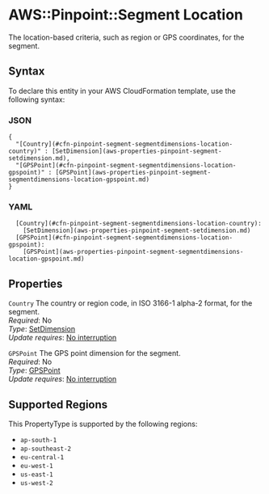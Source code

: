 # AWS::Pinpoint::Segment Location<a name="aws-properties-pinpoint-segment-segmentdimensions-location"></a>

The location\-based criteria, such as region or GPS coordinates, for the segment\.

## Syntax<a name="aws-properties-pinpoint-segment-segmentdimensions-location-syntax"></a>

To declare this entity in your AWS CloudFormation template, use the following syntax:

### JSON<a name="aws-properties-pinpoint-segment-segmentdimensions-location-syntax.json"></a>

```
{
  "[Country](#cfn-pinpoint-segment-segmentdimensions-location-country)" : [SetDimension](aws-properties-pinpoint-segment-setdimension.md),
  "[GPSPoint](#cfn-pinpoint-segment-segmentdimensions-location-gpspoint)" : [GPSPoint](aws-properties-pinpoint-segment-segmentdimensions-location-gpspoint.md)
}
```

### YAML<a name="aws-properties-pinpoint-segment-segmentdimensions-location-syntax.yaml"></a>

```
  [Country](#cfn-pinpoint-segment-segmentdimensions-location-country): 
    [SetDimension](aws-properties-pinpoint-segment-setdimension.md)
  [GPSPoint](#cfn-pinpoint-segment-segmentdimensions-location-gpspoint): 
    [GPSPoint](aws-properties-pinpoint-segment-segmentdimensions-location-gpspoint.md)
```

## Properties<a name="aws-properties-pinpoint-segment-segmentdimensions-location-properties"></a>

`Country`  <a name="cfn-pinpoint-segment-segmentdimensions-location-country"></a>
The country or region code, in ISO 3166\-1 alpha\-2 format, for the segment\.  
*Required*: No  
*Type*: [SetDimension](aws-properties-pinpoint-segment-setdimension.md)  
*Update requires*: [No interruption](https://docs.aws.amazon.com/AWSCloudFormation/latest/UserGuide/using-cfn-updating-stacks-update-behaviors.html#update-no-interrupt)

`GPSPoint`  <a name="cfn-pinpoint-segment-segmentdimensions-location-gpspoint"></a>
The GPS point dimension for the segment\.  
*Required*: No  
*Type*: [GPSPoint](aws-properties-pinpoint-segment-segmentdimensions-location-gpspoint.md)  
*Update requires*: [No interruption](https://docs.aws.amazon.com/AWSCloudFormation/latest/UserGuide/using-cfn-updating-stacks-update-behaviors.html#update-no-interrupt)

## Supported Regions

This PropertyType is supported by the following regions:

- `ap-south-1`
- `ap-southeast-2`
- `eu-central-1`
- `eu-west-1`
- `us-east-1`
- `us-west-2`
